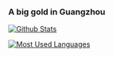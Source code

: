 ### A big gold in Guangzhou
[![Github Stats](https://github-readme-stats.vercel.app/api?username=Baloneo&bg_color=0D1117&text_color=FFFFFF&count_private=true&show_icons=true&hide_border=true&include_all_commits=true)](https://github.com/Baloneo)

[![Most Used Languages](https://github-readme-stats.vercel.app/api/top-langs/?username=Baloneo&layout=compact&bg_color=0D1117&text_color=FFFFFF&langs_count=10&hide_border=true)](https://github.com/Baloneo)
